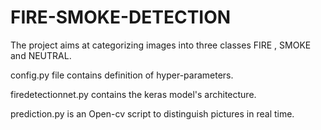 # FIRE-SMOKE-DETECTION
The project aims at categorizing images into three classes FIRE , SMOKE  and NEUTRAL.

config.py file contains definition of hyper-parameters.

firedetectionnet.py contains the keras model's architecture.

prediction.py is an Open-cv script to distinguish pictures in real time.



